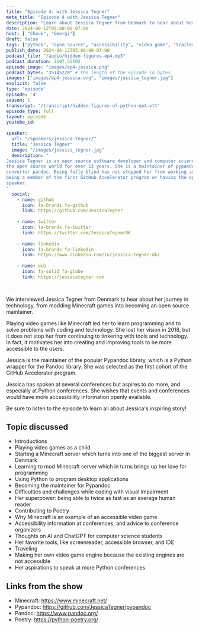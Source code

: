 ```yaml
---
title: "Episode 4: with Jessica Tegner"
meta_title: "Episode 4 with Jessica Tegner"
description: "Learn about Jessica Tegner from Denmark to hear about her journey in technology, from modding Minecraft games into becoming an open source maintainer."
date: 2024-06-12T05:00:00-07:00
host: [ "Cheuk", "Georgi"]
draft: false
tags: ["python", "open source", "accessibility", "video game", "trailer"]
publish_date: 2024-06-12T05:00:00-07:00
podcast_file: "/audio/hidden-figures-ep4.mp3"
podcast_duration: 2197.55102
episode_image: "images/ep4-jessica.png"
podcast_bytes: "35145220" # the length of the episode in bytes
images: ["images/ep4-jessica.ong", "images/jessica_tegner.jpg"]
explicit: false 
type: 'episode'
episode: '4'
season: 1
transcript: '/transcript/hidden-figures-of-python-ep4.vtt'
episode_type: full
layout: episode
youtube_id: 
  
speaker:
  url: "/speakers/jessica-tegner/"
  title: "Jessica Tegner"
  image: "/images/jessica_tegner.jpg"
  description: "
Jessica Tegner is an open source software developer and computer science student from Denmark who has been a part of 
the open source world for over 13 years. She is a maintainer of pypandoc, a thin wrapper for the universal document
converter pandoc. Being fully blind has not stopped her from working as a software engineer intern at Uber,
being a member of the first GitHub Accelerator program or having the opportunity of being a world-conference public
speaker.
"
  social:
    - name: github
      icon: fa-brands fa-github
      link: https://github.com/JessicaTegner
  
    - name: twitter
      icon: fa-brands fa-twitter
      link: https://twitter.com/JessicaTegnerDK
  
    - name: linkedin
      icon: fa-brands fa-linkedin
      link: https://www.linkedin.com/in/jessica-tegner-dk/
    
    - name: web
      icon: fa-solid fa-globe
      link: https://jessicategner.com

---
```


We interviewed Jessica Tegner from Denmark to hear about her journey in technology,
from modding Minecraft games into becoming an open
source maintainer.

Playing video games like Minecraft led her to learn programming and to solve problems with coding and technology.
She lost her vision in 2018, but it does not stop her from continuing to tinkering with tools and technology. In
fact, it motivates her into creating and improving tools to be more accessible to the users.

Jessica is the maintainer of the popular Pypandoc library, which is a Python wrapper for the Pandoc library. She was
selected as the first cohort of the GitHub Accelerator program.

Jessica has spoken at several conferences but aspires to do more, and especially at Python conferences. She wishes
that events and conferences would have more accessibility information openly available.

Be sure to listen to the episode to learn all about Jessica's inspiring story!

## Topic discussed

- Introductions
- Playing video games as a child
- Starting a Minecraft server which turns into one of the biggest server in Denmark
- Learning to mod Minecraft server which in turns brings up her love for programming
- Using Python to program desktop applications
- Becoming the maintainer for Pypandoc
- Difficulties and challenges while coding with visual impairment
- Her superpower: being able to twice as fast as an average human reader
- Contributing to Poetry
- Why Minecraft is an example of an accessible video game
- Accessibility information at conferences, and advice to conference organizers
- Thoughts on AI and ChatGPT for computer science students
- Her favorite tools, like screenreader, accessible browser, and IDE
- Traveling
- Making her own video game engine because the existing engines are not accessible
- Her aspirations to speak at more Python conferences

## Links from the show

- Minecraft: https://www.minecraft.net/
- Pypandoc: https://github.com/JessicaTegner/pypandoc
- Pandoc: https://www.pandoc.org/
- Poetry: https://python-poetry.org/

